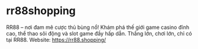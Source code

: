 # rr88shopping
RR88 – nơi đam mê cược thủ bùng nổ! Khám phá thế giới game casino đỉnh cao, thể thao sôi động và slot game đầy hấp dẫn. Thắng lớn, chơi lớn, chỉ có tại RR88.  Website: https://rr88.shopping/ 
